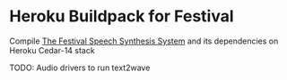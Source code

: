 # Heroku Buildpack for Festival

Compile [The Festival Speech Synthesis System](http://www.cstr.ed.ac.uk/projects/festival/) and its dependencies on Heroku Cedar-14 stack

TODO: Audio drivers to run text2wave
